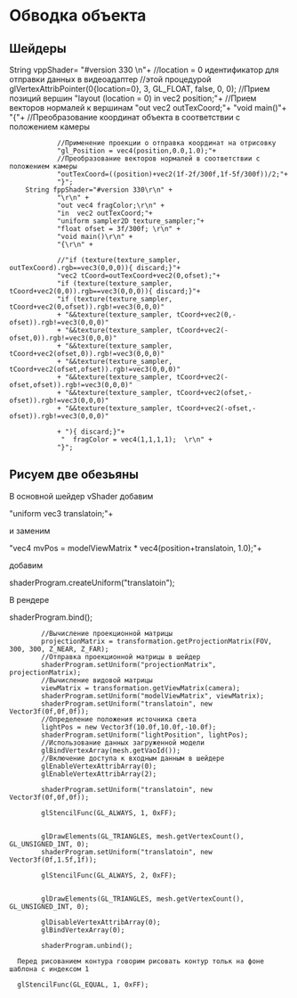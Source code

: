#  Обводка объекта

## Шейдеры

String vppShader=
        		"#version 330 \n"+
        		//location = 0 идентификатор для отправки данных в видеоадаптер
        		//этой процедурой glVertexAttribPointer(0{location=0}, 3, GL_FLOAT, false, 0, 0);
        		//Прием позиций вершин
				"layout (location = 0) in vec2 position;"+
        		//Прием векторов нормалей к вершинам
        		"out vec2 outTexCoord;"+
				"void main()"+
				"{"+
				//Преобразование координат объекта в соответствии с положением камеры
 				
			    //Применение проекции о отправка координат на отрисовку
				"gl_Position = vec4(position,0.0,1.0);"+
			    //Преобразование векторов нормалей в соответствии с положением камеры
				"outTexCoord=((position)+vec2(1f-2f/300f,1f-5f/300f))/2;"+
				"}";
    	String fppShader="#version 330\r\n" + 
    			"\r\n" + 
    			"out vec4 fragColor;\r\n" + 
    			"in  vec2 outTexCoord;"+
    			"uniform sampler2D texture_sampler;"+
    			"float ofset = 3f/300f; \r\n" + 
    			"void main()\r\n" + 
    			"{\r\n" + 
    			
    			//"if (texture(texture_sampler, outTexCoord).rgb==vec3(0,0,0)){ discard;}"+
    			"vec2 tCoord=outTexCoord+vec2(0,ofset);"+
    			"if (texture(texture_sampler, tCoord+vec2(0,0)).rgb==vec3(0,0,0)){ discard;}"+
    			"if (texture(texture_sampler, tCoord+vec2(0,ofset)).rgb!=vec3(0,0,0)"
    			+ "&&texture(texture_sampler, tCoord+vec2(0,-ofset)).rgb!=vec3(0,0,0)"
    			+ "&&texture(texture_sampler, tCoord+vec2(-ofset,0)).rgb!=vec3(0,0,0)"
    			+ "&&texture(texture_sampler, tCoord+vec2(ofset,0)).rgb!=vec3(0,0,0)"
    			+ "&&texture(texture_sampler, tCoord+vec2(ofset,ofset)).rgb!=vec3(0,0,0)"
    			+ "&&texture(texture_sampler, tCoord+vec2(-ofset,ofset)).rgb!=vec3(0,0,0)"
    			+ "&&texture(texture_sampler, tCoord+vec2(ofset,-ofset)).rgb!=vec3(0,0,0)"
    			+ "&&texture(texture_sampler, tCoord+vec2(-ofset,-ofset)).rgb!=vec3(0,0,0)"
    			
    			+ "){ discard;}"+
    			 "  fragColor = vec4(1,1,1,1);  \r\n" + 
    			"}";
          
## Рисуем две обезьяны

В основной шейдер vShader добавим

"uniform vec3 translatoin;"+

и заменим

"vec4 mvPos = modelViewMatrix * vec4(position+translatoin, 1.0);"+

добавим

 shaderProgram.createUniform("translatoin");
 
 В рендере 
 
 shaderProgram.bind();
	          
            //Вычисление проекционной матрицы
            projectionMatrix = transformation.getProjectionMatrix(FOV, 300, 300, Z_NEAR, Z_FAR);
            //Отправка проекционной матрицы в шейдер
            shaderProgram.setUniform("projectionMatrix", projectionMatrix);
            //Вычисление видовой матрицы
            viewMatrix = transformation.getViewMatrix(camera);
            shaderProgram.setUniform("modelViewMatrix", viewMatrix);
            shaderProgram.setUniform("translatoin", new Vector3f(0f,0f,0f));
            //Определение положения источника света
            lightPos = new Vector3f(10.0f,10.0f,-10.0f);
            shaderProgram.setUniform("lightPosition", lightPos);
            //Использование данных загруженной модели
            glBindVertexArray(mesh.getVaoId());
            //Включение доступа к входным данным в шейдере
            glEnableVertexAttribArray(0);
            glEnableVertexAttribArray(2);
           
            shaderProgram.setUniform("translatoin", new Vector3f(0f,0f,0f));
           
            glStencilFunc(GL_ALWAYS, 1, 0xFF);
  
            
            glDrawElements(GL_TRIANGLES, mesh.getVertexCount(), GL_UNSIGNED_INT, 0);
            shaderProgram.setUniform("translatoin", new Vector3f(0f,1.5f,1f));
            
            glStencilFunc(GL_ALWAYS, 2, 0xFF);
        	
        	
            glDrawElements(GL_TRIANGLES, mesh.getVertexCount(), GL_UNSIGNED_INT, 0);
    
            glDisableVertexAttribArray(0);
            glBindVertexArray(0);
            
			shaderProgram.unbind();
      
      Перед рисованием контура говорим рисовать контур тольк на фоне шаблона с индексом 1
      
      glStencilFunc(GL_EQUAL, 1, 0xFF);
